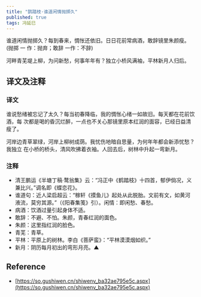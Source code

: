 ```yaml
---
title: "鹊踏枝·谁道闲情抛掷久"
published: true
tags: 冯延巳
---
```


谁道闲情抛掷久？每到春来，惆怅还依旧。日日花前常病酒，敢辞镜里朱颜瘦。(抛掷 一
作：抛弃；敢辞 一作：不辞)

河畔青芜堤上柳，为问新愁，何事年年有？独立小桥风满袖，平林新月人归后。

## 译文及注释

### 译文

谁说愁绪被忘记了太久？每当初春降临，我的惆怅心绪一如故旧。每天都在花前饮酒，每
次都是喝的昏沉烂醉，一点也不关心那镜里原本红润的面容，已经日益清瘦了。

河岸边青草翠绿，河岸上柳树成荫。我忧伤地暗自思量，为何年年都会新添忧愁？我独立
在小桥的桥头，清风吹拂着衣袖。人回去后，树林中升起一弯新月。

### 注释

- 清王鹏运《半塘丁稿·鹜翁集》云：“冯正中《鹤踏枝》十四首，郁伊倘况，义兼比兴。”调名即《蝶恋花》。
- 谁道句：近人梁启超云：“稼轩《摸鱼儿》起处从此脱胎。文前有文，如黄河液流，莫穷其源。”（《阳春集笺》引）。闲情：即闲愁、春愁。
- 病酒：饮酒过量引起身体不适。
- 敢辞：不避、不怕。朱颜，青春红润的面色。
- 朱颜：这里指红润的脸色。
- 青芜：青草。
- 平林：平原上的树林。李白《菩萨蛮》：“平林漠漠烟如织。”
- 新月：阴历每月初出的弯形月亮。▲

## Reference

- [https://so.gushiwen.cn/shiwenv_ba32ae795e5c.aspx](https://so.gushiwen.cn/shiwenv_ba32ae795e5c.aspx)